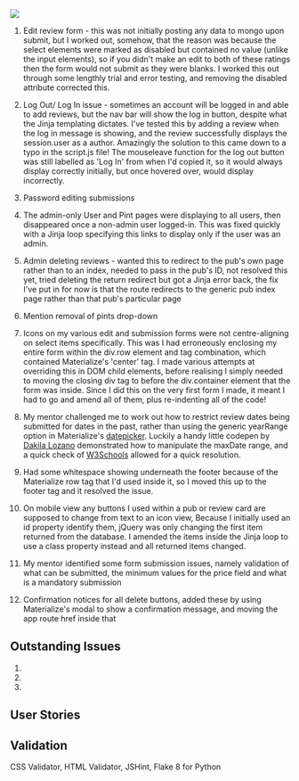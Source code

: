 <img src="../static/images/testing.PNG">

1. Edit review form - this was not initially posting any data to mongo upon submit, but I worked out, somehow, that the reason 
was because the select elements were marked as disabled but contained no value (unlike the input elements), so if you didn't 
make an edit to both of these ratings then the form would not submit as they were blanks. I worked this out through some lengthly 
trial and error testing, and removing the disabled attribute corrected this.

2. Log Out/ Log In issue - sometimes an account will be logged in and able to add reviews, but the nav bar will show the log in
button, despite what the Jinja templating dictates. I've tested this by adding a review when the log in message is showing, and 
the review successfully displays the session.user as a author. Amazingly the solution to this came down to a typo in the script.js 
file! The mouseleave function for the log out button was still labelled as 'Log In' from when I'd copied it, so it would always
display correctly initially, but once hovered over, would display incorrectly.

3. Password editing submissions

4. The admin-only User and Pint pages were displaying to all users, then disappeared once a non-admin user logged-in. This was
fixed quickly with a Jinja loop specifying this links to display only if the user was an admin.

5. Admin deleting reviews - wanted this to redirect to the pub's own page rather than to an index, needed to pass in the pub's 
ID, not resolved this yet, tried deleting the return redirect but got a Jinja error back, the fix I've put in for now is that the
route redirects to the generic pub index page rather than that pub's particular page

6. Mention removal of pints drop-down

7. Icons on my various edit and submission forms were not centre-aligning on select items specifically. This was I had erroneously
enclosing my entire form within the div.row element and tag combination, which contained Materialize's 'center' tag. I made various 
attempts at overriding this in DOM child elements, before realising I simply needed to moving the closing div tag to before the 
div.container element that the form was inside. Since I did this on the very first form I made, it meant I had to go and amend all
of them, plus re-indenting all of the code!

8. My mentor challenged me to work out how to restrict review dates being submitted for dates in the past, rather than using the 
generic yearRange option in Materialize's [datepicker](https://materializecss.com/pickers.html). Luckily a handy little codepen by 
[Dakila Lozano](https://codepen.io/dakila/pen/GxbxGB) demonstrated how to manipulate the maxDate range, and a quick check of 
[W3Schools](https://www.w3schools.com/js/js_date_methods.asp) allowed for a quick resolution.

9. Had some whitespace showing underneath the footer because of the Materialize row tag that I'd used inside it, so I moved this 
up to the footer tag and it resolved the issue.

10. On mobile view any buttons I used within a pub or review card are supposed to change from text to an icon view, Because I 
initially used an id property identify them, jQuery was only changing the first item returned from the database. I amended the items
inside the Jinja loop to use a class property instead and all returned items changed.

11. My mentor identified some form submission issues, namely validation of what can be submitted, the minimum values for the price
field and what is a mandatory submission

12. Confirmation notices for all delete buttons, added these by using Materialize's modal to show a confirmation message, and moving
the app route href inside that

## Outstanding Issues

1. 
2. 
3. 

## User Stories



## Validation

CSS Validator, HTML Validator, JSHint, Flake 8 for Python